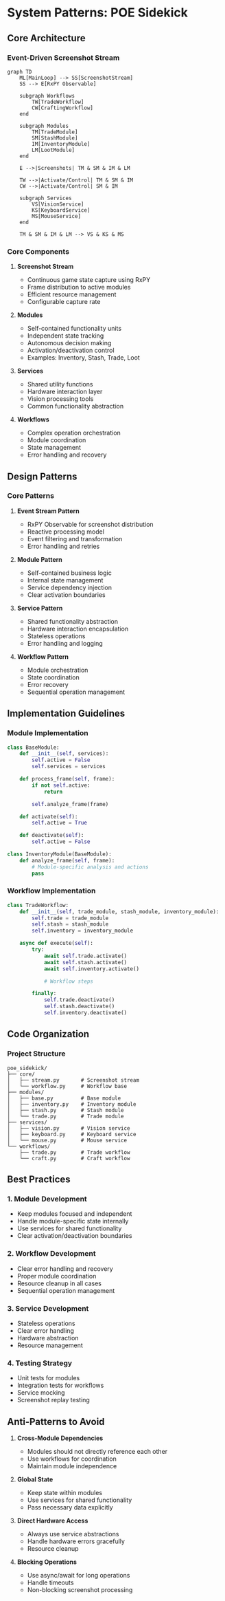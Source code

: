 # System Patterns: POE Sidekick

## Core Architecture

### Event-Driven Screenshot Stream

```mermaid
graph TD
    ML[MainLoop] --> SS[ScreenshotStream]
    SS --> E[RxPY Observable]

    subgraph Workflows
        TW[TradeWorkflow]
        CW[CraftingWorkflow]
    end

    subgraph Modules
        TM[TradeModule]
        SM[StashModule]
        IM[InventoryModule]
        LM[LootModule]
    end

    E -->|Screenshots| TM & SM & IM & LM

    TW -->|Activate/Control| TM & SM & IM
    CW -->|Activate/Control| SM & IM

    subgraph Services
        VS[VisionService]
        KS[KeyboardService]
        MS[MouseService]
    end

    TM & SM & IM & LM --> VS & KS & MS
```

### Core Components

1. **Screenshot Stream**

   - Continuous game state capture using RxPY
   - Frame distribution to active modules
   - Efficient resource management
   - Configurable capture rate

2. **Modules**

   - Self-contained functionality units
   - Independent state tracking
   - Autonomous decision making
   - Activation/deactivation control
   - Examples: Inventory, Stash, Trade, Loot

3. **Services**

   - Shared utility functions
   - Hardware interaction layer
   - Vision processing tools
   - Common functionality abstraction

4. **Workflows**
   - Complex operation orchestration
   - Module coordination
   - State management
   - Error handling and recovery

## Design Patterns

### Core Patterns

1. **Event Stream Pattern**

   - RxPY Observable for screenshot distribution
   - Reactive processing model
   - Event filtering and transformation
   - Error handling and retries

2. **Module Pattern**

   - Self-contained business logic
   - Internal state management
   - Service dependency injection
   - Clear activation boundaries

3. **Service Pattern**

   - Shared functionality abstraction
   - Hardware interaction encapsulation
   - Stateless operations
   - Error handling and logging

4. **Workflow Pattern**
   - Module orchestration
   - State coordination
   - Error recovery
   - Sequential operation management

## Implementation Guidelines

### Module Implementation

```python
class BaseModule:
    def __init__(self, services):
        self.active = False
        self.services = services

    def process_frame(self, frame):
        if not self.active:
            return

        self.analyze_frame(frame)

    def activate(self):
        self.active = True

    def deactivate(self):
        self.active = False

class InventoryModule(BaseModule):
    def analyze_frame(self, frame):
        # Module-specific analysis and actions
        pass
```

### Workflow Implementation

```python
class TradeWorkflow:
    def __init__(self, trade_module, stash_module, inventory_module):
        self.trade = trade_module
        self.stash = stash_module
        self.inventory = inventory_module

    async def execute(self):
        try:
            await self.trade.activate()
            await self.stash.activate()
            await self.inventory.activate()

            # Workflow steps

        finally:
            self.trade.deactivate()
            self.stash.deactivate()
            self.inventory.deactivate()
```

## Code Organization

### Project Structure

```
poe_sidekick/
├── core/
│   ├── stream.py       # Screenshot stream
│   └── workflow.py     # Workflow base
├── modules/
│   ├── base.py         # Base module
│   ├── inventory.py    # Inventory module
│   ├── stash.py        # Stash module
│   └── trade.py        # Trade module
├── services/
│   ├── vision.py       # Vision service
│   ├── keyboard.py     # Keyboard service
│   └── mouse.py        # Mouse service
└── workflows/
    ├── trade.py        # Trade workflow
    └── craft.py        # Craft workflow
```

## Best Practices

### 1. Module Development

- Keep modules focused and independent
- Handle module-specific state internally
- Use services for shared functionality
- Clear activation/deactivation boundaries

### 2. Workflow Development

- Clear error handling and recovery
- Proper module coordination
- Resource cleanup in all cases
- Sequential operation management

### 3. Service Development

- Stateless operations
- Clear error handling
- Hardware abstraction
- Resource management

### 4. Testing Strategy

- Unit tests for modules
- Integration tests for workflows
- Service mocking
- Screenshot replay testing

## Anti-Patterns to Avoid

1. **Cross-Module Dependencies**

   - Modules should not directly reference each other
   - Use workflows for coordination
   - Maintain module independence

2. **Global State**

   - Keep state within modules
   - Use services for shared functionality
   - Pass necessary data explicitly

3. **Direct Hardware Access**

   - Always use service abstractions
   - Handle hardware errors gracefully
   - Resource cleanup

4. **Blocking Operations**
   - Use async/await for long operations
   - Handle timeouts
   - Non-blocking screenshot processing
